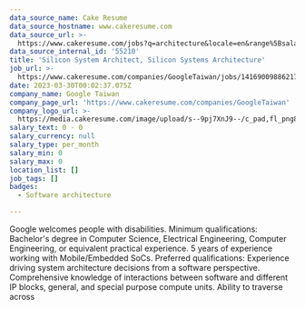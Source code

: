 ```yaml
---
data_source_name: Cake Resume
data_source_hostname: www.cakeresume.com
data_source_url: >-
  https://www.cakeresume.com/jobs?q=architecture&locale=en&range%5Bsalary_range%5D%5Bmin%5D=1000000&page=4
data_source_internal_id: '55210'
title: 'Silicon System Architect, Silicon Systems Architecture'
job_url: >-
  https://www.cakeresume.com/companies/GoogleTaiwan/jobs/141690098862170822-silicon-system-architect-silicon-systems-architecture
date: 2023-03-30T00:02:37.075Z
company_name: Google Taiwan
company_page_url: 'https://www.cakeresume.com/companies/GoogleTaiwan'
company_logo_url: >-
  https://media.cakeresume.com/image/upload/s--9pj7XnJ9--/c_pad,fl_png8,h_200,w_200/v1568707905/symvi9tbcfy1zxem1zul.png
salary_text: 0 - 0
salary_currency: null
salary_type: per_month
salary_min: 0
salary_max: 0
location_list: []
job_tags: []
badges:
  - Software architecture

---
```


Google welcomes people with disabilities. Minimum qualifications: Bachelor's degree in Computer Science, Electrical Engineering, Computer Engineering, or equivalent practical experience. 5 years of experience working with Mobile/Embedded SoCs. Preferred qualifications: Experience driving system architecture decisions from a software perspective. Comprehensive knowledge of interactions between software and different IP blocks, general, and special purpose compute units. Ability to traverse across